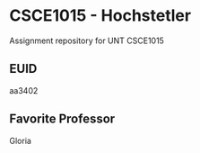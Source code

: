 # CSCE1015 - Hochstetler
Assignment repository for UNT CSCE1015
## EUID
aa3402
## Favorite Professor
Gloria
